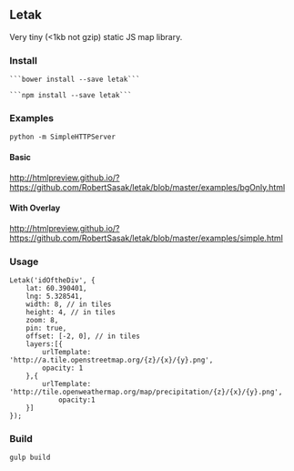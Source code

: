 ## Letak ##

Very tiny (<1kb not gzip) static JS map library.

### Install
	
	```bower install --save letak```
	
	```npm install --save letak```

### Examples

```
python -m SimpleHTTPServer
```

#### Basic 
http://htmlpreview.github.io/?https://github.com/RobertSasak/letak/blob/master/examples/bgOnly.html

#### With Overlay
http://htmlpreview.github.io/?https://github.com/RobertSasak/letak/blob/master/examples/simple.html
 
### Usage ###

   	Letak('idOftheDiv', {
		lat: 60.390401,
		lng: 5.328541,
		width: 8, // in tiles
		height: 4, // in tiles
		zoom: 8,
		pin: true,
		offset: [-2, 0], // in tiles
		layers:[{
			urlTemplate: 'http://a.tile.openstreetmap.org/{z}/{x}/{y}.png',
			opacity: 1
		},{
			urlTemplate: 'http://tile.openweathermap.org/map/precipitation/{z}/{x}/{y}.png',
				opacity:1
		}]
	});

### Build ###

	gulp build
